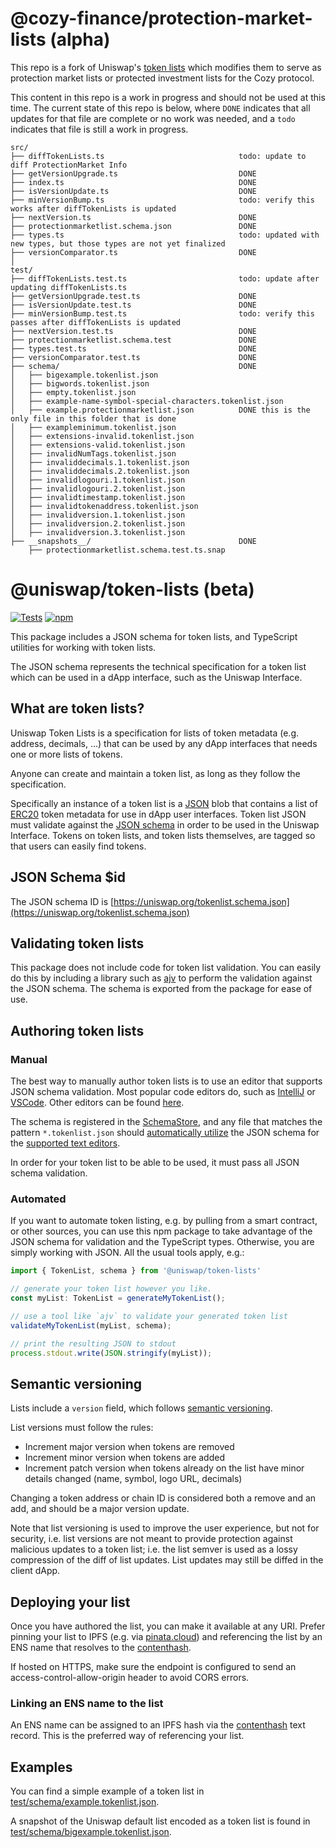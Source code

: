 # @cozy-finance/protection-market-lists (alpha)

This repo is a fork of Uniswap's [token lists](https://github.com/Uniswap/token-lists) which modifies them
to serve as protection market lists or protected investment lists for the Cozy protocol.

This content in this repo is a work in progress and should not be used at this time.
The current state of this repo is below, where `DONE` indicates that all updates for that file
are complete or no work was needed, and a `todo` indicates that file is still a work in progress.

```
src/
├── diffTokenLists.ts                              todo: update to diff ProtectionMarket Info
├── getVersionUpgrade.ts                           DONE
├── index.ts                                       DONE
├── isVersionUpdate.ts                             DONE
├── minVersionBump.ts                              todo: verify this works after diffTokenLists is updated
├── nextVersion.ts                                 DONE
├── protectionmarketlist.schema.json               DONE
├── types.ts                                       todo: updated with new types, but those types are not yet finalized
├── versionComparator.ts                           DONE
│
test/
├── diffTokenLists.test.ts                         todo: update after updating diffTokenLists.ts
├── getVersionUpgrade.test.ts                      DONE
├── isVersionUpdate.test.ts                        DONE
├── minVersionBump.test.ts                         todo: verify this passes after diffTokenLists is updated
├── nextVersion.test.ts                            DONE
├── protectionmarketlist.schema.test               DONE
├── types.test.ts                                  DONE
├── versionComparator.test.ts                      DONE
├── schema/                                        DONE
│   ├── bigexample.tokenlist.json
│   ├── bigwords.tokenlist.json
│   ├── empty.tokenlist.json
│   ├── example-name-symbol-special-characters.tokenlist.json
│   ├── example.protectionmarketlist.json          DONE this is the only file in this folder that is done
│   ├── exampleminimum.tokenlist.json
│   ├── extensions-invalid.tokenlist.json
│   ├── extensions-valid.tokenlist.json
│   ├── invalidNumTags.tokenlist.json
│   ├── invaliddecimals.1.tokenlist.json
│   ├── invaliddecimals.2.tokenlist.json
│   ├── invalidlogouri.1.tokenlist.json
│   ├── invalidlogouri.2.tokenlist.json
│   ├── invalidtimestamp.tokenlist.json
│   ├── invalidtokenaddress.tokenlist.json
│   ├── invalidversion.1.tokenlist.json
│   ├── invalidversion.2.tokenlist.json
│   ├── invalidversion.3.tokenlist.json
├── __snapshots__/                                 DONE
    ├── protectionmarketlist.schema.test.ts.snap
```


# @uniswap/token-lists (beta)

[![Tests](https://github.com/Uniswap/token-lists/workflows/Tests/badge.svg)](https://github.com/Uniswap/token-lists/actions?query=workflow%3ATests)
[![npm](https://img.shields.io/npm/v/@uniswap/token-lists)](https://unpkg.com/@uniswap/token-lists@latest/)

This package includes a JSON schema for token lists, and TypeScript utilities for working with token lists.

The JSON schema represents the technical specification for a token list which can be used in a dApp interface, such as the Uniswap Interface.

## What are token lists?

Uniswap Token Lists is a specification for lists of token metadata (e.g. address, decimals, ...) that can be used by any dApp interfaces that needs one or more lists of tokens.

Anyone can create and maintain a token list, as long as they follow the specification.

Specifically an instance of a token list is a [JSON](https://www.json.org/json-en.html) blob that contains a list of 
[ERC20](https://github.com/ethereum/eips/issues/20) token metadata for use in dApp user interfaces.
Token list JSON must validate against the [JSON schema](https://json-schema.org/) in order to be used in the Uniswap Interface.
Tokens on token lists, and token lists themselves, are tagged so that users can easily find tokens.

## JSON Schema $id

The JSON schema ID is [https://uniswap.org/tokenlist.schema.json](https://uniswap.org/tokenlist.schema.json)

## Validating token lists

This package does not include code for token list validation. You can easily do this by including a library such as 
[ajv](https://ajv.js.org/) to perform the validation against the JSON schema. The schema is exported from the package
for ease of use.

## Authoring token lists

### Manual

The best way to manually author token lists is to use an editor that supports JSON schema validation. Most popular
code editors do, such as [IntelliJ](https://www.jetbrains.com/help/idea/json.html#ws_json_schema_add_custom) or 
[VSCode](https://code.visualstudio.com/docs/languages/json#_json-schemas-and-settings). Other editors
can be found [here](https://json-schema.org/implementations.html#editors).

The schema is registered in the [SchemaStore](https://github.com/SchemaStore/schemastore), and any file that matches
the pattern `*.tokenlist.json` should 
[automatically utilize](https://www.jetbrains.com/help/idea/json.html#ws_json_using_schemas) 
the JSON schema for the [supported text editors](https://www.schemastore.org/json/#editors).

In order for your token list to be able to be used, it must pass all JSON schema validation.

### Automated

If you want to automate token listing, e.g. by pulling from a smart contract, or other sources, you can use this
npm package to take advantage of the JSON schema for validation and the TypeScript types.
Otherwise, you are simply working with JSON. All the usual tools apply, e.g.:

```typescript
import { TokenList, schema } from '@uniswap/token-lists'

// generate your token list however you like.
const myList: TokenList = generateMyTokenList();

// use a tool like `ajv` to validate your generated token list
validateMyTokenList(myList, schema);

// print the resulting JSON to stdout
process.stdout.write(JSON.stringify(myList));
```

## Semantic versioning

Lists include a `version` field, which follows [semantic versioning](https://semver.org/).

List versions must follow the rules:

- Increment major version when tokens are removed
- Increment minor version when tokens are added
- Increment patch version when tokens already on the list have minor details changed (name, symbol, logo URL, decimals)

Changing a token address or chain ID is considered both a remove and an add, and should be a major version update.

Note that list versioning is used to improve the user experience, but not for security, i.e. list versions are not meant
to provide protection against malicious updates to a token list; i.e. the list semver is used as a lossy compression
of the diff of list updates. List updates may still be diffed in the client dApp.

## Deploying your list

Once you have authored the list, you can make it available at any URI. Prefer pinning your list to IPFS 
(e.g. via [pinata.cloud](https://pinata.cloud)) and referencing the list by an ENS name that resolves to the 
[contenthash](https://eips.ethereum.org/EIPS/eip-1577).

If hosted on HTTPS, make sure the endpoint is configured to send an access-control-allow-origin header to avoid CORS errors.

### Linking an ENS name to the list

An ENS name can be assigned to an IPFS hash via the [contenthash](https://eips.ethereum.org/EIPS/eip-1577) text record.
This is the preferred way of referencing your list.

## Examples

You can find a simple example of a token list in [test/schema/example.tokenlist.json](test/schema/example.tokenlist.json).

A snapshot of the Uniswap default list encoded as a token list is found in [test/schema/bigexample.tokenlist.json](test/schema/bigexample.tokenlist.json).
